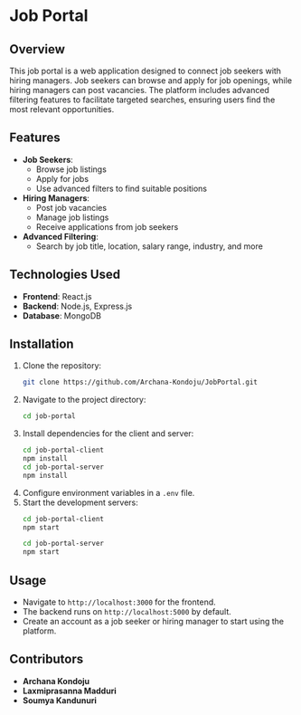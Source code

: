 # Job Portal

## Overview
This job portal is a web application designed to connect job seekers with hiring managers. Job seekers can browse and apply for job openings, while hiring managers can post vacancies. The platform includes advanced filtering features to facilitate targeted searches, ensuring users find the most relevant opportunities.

## Features
- **Job Seekers**:
  - Browse job listings
  - Apply for jobs
  - Use advanced filters to find suitable positions
- **Hiring Managers**:
  - Post job vacancies
  - Manage job listings
  - Receive applications from job seekers
- **Advanced Filtering**:
  - Search by job title, location, salary range, industry, and more

## Technologies Used
- **Frontend**: React.js
- **Backend**: Node.js, Express.js
- **Database**: MongoDB

## Installation
1. Clone the repository:
   ```sh
   git clone https://github.com/Archana-Kondoju/JobPortal.git
   ```
2. Navigate to the project directory:
   ```sh
   cd job-portal
   ```
3. Install dependencies for the client and server:
   ```sh
   cd job-portal-client
   npm install
   cd job-portal-server
   npm install
   ```
4. Configure environment variables in a `.env` file.
5. Start the development servers:
   ```sh
   cd job-portal-client
   npm start
   ```
   ```sh
   cd job-portal-server
   npm start
   ```

## Usage
- Navigate to `http://localhost:3000` for the frontend.
- The backend runs on `http://localhost:5000` by default.
- Create an account as a job seeker or hiring manager to start using the platform.

## Contributors
- **Archana Kondoju**
- **Laxmiprasanna Madduri**
- **Soumya Kandunuri**
